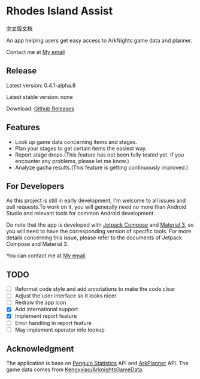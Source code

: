 # Rhodes Island Assist

[中文版文档](https://github.com/KevinT3Hu/RhodesIslandAssist/blob/main/README_zh_cn.md)

An app helping users get easy access to ArkNights game data and planner.

Contact me at [My email](mailto:kevint3hu@outlook.com)

## Release

Latest version: 0.4.1-alpha.8

Latest stable version: none

Download: [Github Releases](https://github.com/KevinT3Hu/RhodesIslandAssist/releases)

## Features

- Look up game data concerning items and stages.
- Plan your stages to get certain items the easiest way.
- Report stage drops.(This feature has not been fully tested yet. If you encounter any problems, please let me know.)
- Analyze gacha results.(This feature is getting continuously improved.)


## For Developers

As this project is still in early development, I'm welcome to all issues and pull requests.To work on it, you will generally need no more than Android Studio and relevant tools for common Android development.

Do note that the app is developed with [Jetpack Compose](https://developer.android.com/jetpack/compose) and [Material 3](https://m3.material.io/), so you will need to have the corresponding version of specific tools. For more details concerning this issue, please refer to the documents of Jetpack Compose and Material 3.

You can contact me at [My email](mailto:kevint3hu@outlook.com)

## TODO

- [ ] Reformat code style and add annotations to make the code clear
- [ ] Adjust the user interface so it looks nicer
- [ ] Redraw the app icon
- [x] Add international support
- [x] Implement report feature
- [ ] Error handling in report feature
- [ ] May implement operator info lookup

## Acknowledgment

The application is base on [Penguin Statistics](https://penguin-stats.cn) API and [ArkPlanner](https://github.com/penguin-statistics/ArkPlanner) API. The game data comes from [Kengxxiao/ArknightsGameData](https://github.com/Kengxxiao/ArknightsGameData).
